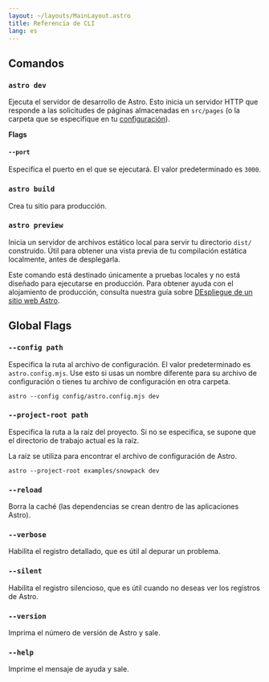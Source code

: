 ```yaml
---
layout: ~/layouts/MainLayout.astro
title: Referencia de CLI
lang: es
---
```


## Comandos

### `astro dev`

Ejecuta el servidor de desarrollo de Astro. Esto inicia un servidor HTTP que responde a las solicitudes de páginas almacenadas en `src/pages` (o la carpeta que se especifique en tu [configuración](/es/reference/configuration-reference)).

**Flags**

#### `--port`

Especifica el puerto en el que se ejecutará. El valor predeterminado es `3000`.

### `astro build`

Crea tu sitio para producción.

### `astro preview`

Inicia un servidor de archivos estático local para servir tu directorio `dist/` construido. Útil para obtener una vista previa de tu compilación estática localmente, antes de desplegarla.

Este comando está destinado únicamente a pruebas locales y no está diseñado para ejecutarse en producción. Para obtener ayuda con el alojamiento de producción, consulta nuestra guía sobre [DEspliegue de un sitio web Astro](/es/guides/deploy).

## Global Flags

### `--config path`

Especifica la ruta al archivo de configuración. El valor predeterminado es `astro.config.mjs`. Use esto si usas un nombre diferente para su archivo de configuración o tienes tu archivo de configuración en otra carpeta.

```shell
astro --config config/astro.config.mjs dev
```

### `--project-root path`

Especifica la ruta a la raíz del proyecto. Si no se especifica, se supone que el directorio de trabajo actual es la raíz.

La raíz se utiliza para encontrar el archivo de configuración de Astro.

```shell
astro --project-root examples/snowpack dev
```

### `--reload`

Borra la caché (las dependencias se crean dentro de las aplicaciones Astro).

### `--verbose`

Habilita el registro detallado, que es útil al depurar un problema.

### `--silent`

Habilita el registro silencioso, que es útil cuando no deseas ver los registros de Astro.

### `--version`

Imprima el número de versión de Astro y sale.

### `--help`

Imprime el mensaje de ayuda y sale.
